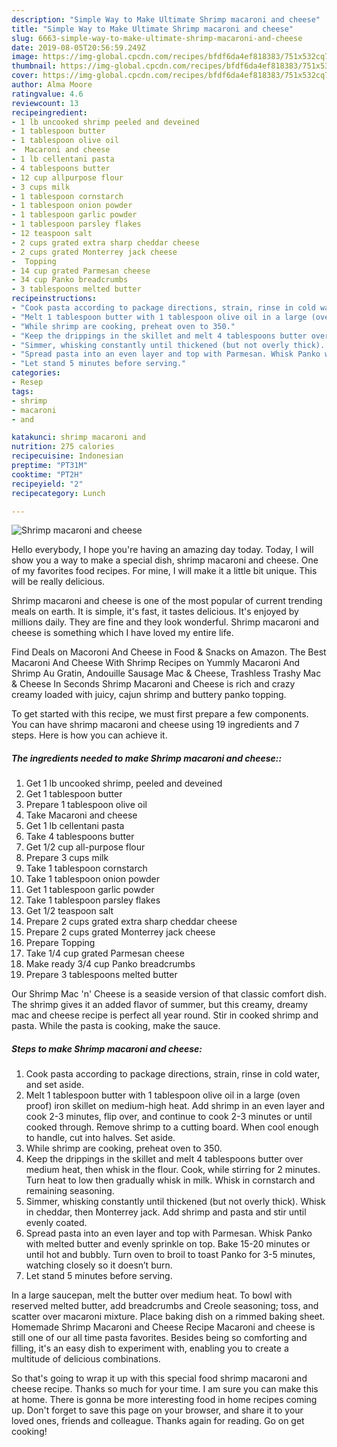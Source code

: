 ```yaml
---
description: "Simple Way to Make Ultimate Shrimp macaroni and cheese"
title: "Simple Way to Make Ultimate Shrimp macaroni and cheese"
slug: 6663-simple-way-to-make-ultimate-shrimp-macaroni-and-cheese
date: 2019-08-05T20:56:59.249Z
image: https://img-global.cpcdn.com/recipes/bfdf6da4ef818383/751x532cq70/shrimp-macaroni-and-cheese-recipe-main-photo.jpg
thumbnail: https://img-global.cpcdn.com/recipes/bfdf6da4ef818383/751x532cq70/shrimp-macaroni-and-cheese-recipe-main-photo.jpg
cover: https://img-global.cpcdn.com/recipes/bfdf6da4ef818383/751x532cq70/shrimp-macaroni-and-cheese-recipe-main-photo.jpg
author: Alma Moore
ratingvalue: 4.6
reviewcount: 13
recipeingredient:
- 1 lb uncooked shrimp peeled and deveined
- 1 tablespoon butter
- 1 tablespoon olive oil
-  Macaroni and cheese
- 1 lb cellentani pasta
- 4 tablespoons butter
- 12 cup allpurpose flour
- 3 cups milk
- 1 tablespoon cornstarch
- 1 tablespoon onion powder
- 1 tablespoon garlic powder
- 1 tablespoon parsley flakes
- 12 teaspoon salt
- 2 cups grated extra sharp cheddar cheese
- 2 cups grated Monterrey jack cheese
-  Topping
- 14 cup grated Parmesan cheese
- 34 cup Panko breadcrumbs
- 3 tablespoons melted butter
recipeinstructions:
- "Cook pasta according to package directions, strain, rinse in cold water, and set aside."
- "Melt 1 tablespoon butter with 1 tablespoon olive oil in a large (oven proof) iron skillet on medium-high heat. Add shrimp in an even layer and cook 2-3 minutes, flip over, and continue to cook 2-3 minutes or until cooked through. Remove shrimp to a cutting board. When cool enough to handle, cut into halves. Set aside."
- "While shrimp are cooking, preheat oven to 350."
- "Keep the drippings in the skillet and melt 4 tablespoons butter over medium heat, then whisk in the flour. Cook, while stirring for 2 minutes. Turn heat to low then gradually whisk in milk. Whisk in cornstarch and remaining seasoning."
- "Simmer, whisking constantly until thickened (but not overly thick). Whisk in cheddar, then Monterrey jack. Add shrimp and pasta and stir until evenly coated."
- "Spread pasta into an even layer and top with Parmesan. Whisk Panko with melted butter and evenly sprinkle on top. Bake 15-20 minutes or until hot and bubbly. Turn oven to broil to toast Panko for 3-5 minutes, watching closely so it doesn’t burn."
- "Let stand 5 minutes before serving."
categories:
- Resep
tags:
- shrimp
- macaroni
- and

katakunci: shrimp macaroni and
nutrition: 275 calories
recipecuisine: Indonesian
preptime: "PT31M"
cooktime: "PT2H"
recipeyield: "2"
recipecategory: Lunch

---
```



![Shrimp macaroni and cheese](https://img-global.cpcdn.com/recipes/bfdf6da4ef818383/751x532cq70/shrimp-macaroni-and-cheese-recipe-main-photo.jpg)

Hello everybody, I hope you're having an amazing day today. Today, I will show you a way to make a special dish, shrimp macaroni and cheese. One of my favorites food recipes. For mine, I will make it a little bit unique. This will be really delicious.

Shrimp macaroni and cheese is one of the most popular of current trending meals on earth. It is simple, it's fast, it tastes delicious. It's enjoyed by millions daily. They are fine and they look wonderful. Shrimp macaroni and cheese is something which I have loved my entire life.

Find Deals on Macoroni And Cheese in Food &amp; Snacks on Amazon. The Best Macaroni And Cheese With Shrimp Recipes on Yummly Macaroni And Shrimp Au Gratin, Andouille Sausage Mac &amp; Cheese, Trashless Trashy Mac &amp; Cheese In Seconds Shrimp Macaroni and Cheese is rich and crazy creamy loaded with juicy, cajun shrimp and buttery panko topping.


To get started with this recipe, we must first prepare a few components. You can have shrimp macaroni and cheese using 19 ingredients and 7 steps. Here is how you can achieve it.

##### The ingredients needed to make Shrimp macaroni and cheese::

1. Get 1 lb uncooked shrimp, peeled and deveined
1. Get 1 tablespoon butter
1. Prepare 1 tablespoon olive oil
1. Take  Macaroni and cheese
1. Get 1 lb cellentani pasta
1. Take 4 tablespoons butter
1. Get 1/2 cup all-purpose flour
1. Prepare 3 cups milk
1. Take 1 tablespoon cornstarch
1. Take 1 tablespoon onion powder
1. Get 1 tablespoon garlic powder
1. Take 1 tablespoon parsley flakes
1. Get 1/2 teaspoon salt
1. Prepare 2 cups grated extra sharp cheddar cheese
1. Prepare 2 cups grated Monterrey jack cheese
1. Prepare  Topping
1. Take 1/4 cup grated Parmesan cheese
1. Make ready 3/4 cup Panko breadcrumbs
1. Prepare 3 tablespoons melted butter


Our Shrimp Mac &#39;n&#39; Cheese is a seaside version of that classic comfort dish. The shrimp gives it an added flavor of summer, but this creamy, dreamy mac and cheese recipe is perfect all year round. Stir in cooked shrimp and pasta. While the pasta is cooking, make the sauce. 

##### Steps to make Shrimp macaroni and cheese:

1. Cook pasta according to package directions, strain, rinse in cold water, and set aside.
1. Melt 1 tablespoon butter with 1 tablespoon olive oil in a large (oven proof) iron skillet on medium-high heat. Add shrimp in an even layer and cook 2-3 minutes, flip over, and continue to cook 2-3 minutes or until cooked through. Remove shrimp to a cutting board. When cool enough to handle, cut into halves. Set aside.
1. While shrimp are cooking, preheat oven to 350.
1. Keep the drippings in the skillet and melt 4 tablespoons butter over medium heat, then whisk in the flour. Cook, while stirring for 2 minutes. Turn heat to low then gradually whisk in milk. Whisk in cornstarch and remaining seasoning.
1. Simmer, whisking constantly until thickened (but not overly thick). Whisk in cheddar, then Monterrey jack. Add shrimp and pasta and stir until evenly coated.
1. Spread pasta into an even layer and top with Parmesan. Whisk Panko with melted butter and evenly sprinkle on top. Bake 15-20 minutes or until hot and bubbly. Turn oven to broil to toast Panko for 3-5 minutes, watching closely so it doesn’t burn.
1. Let stand 5 minutes before serving.


In a large saucepan, melt the butter over medium heat. To bowl with reserved melted butter, add breadcrumbs and Creole seasoning; toss, and scatter over macaroni mixture. Place baking dish on a rimmed baking sheet. Homemade Shrimp Macaroni and Cheese Recipe Macaroni and cheese is still one of our all time pasta favorites. Besides being so comforting and filling, it&#39;s an easy dish to experiment with, enabling you to create a multitude of delicious combinations. 

So that's going to wrap it up with this special food shrimp macaroni and cheese recipe. Thanks so much for your time. I am sure you can make this at home. There is gonna be more interesting food in home recipes coming up. Don't forget to save this page on your browser, and share it to your loved ones, friends and colleague. Thanks again for reading. Go on get cooking!
